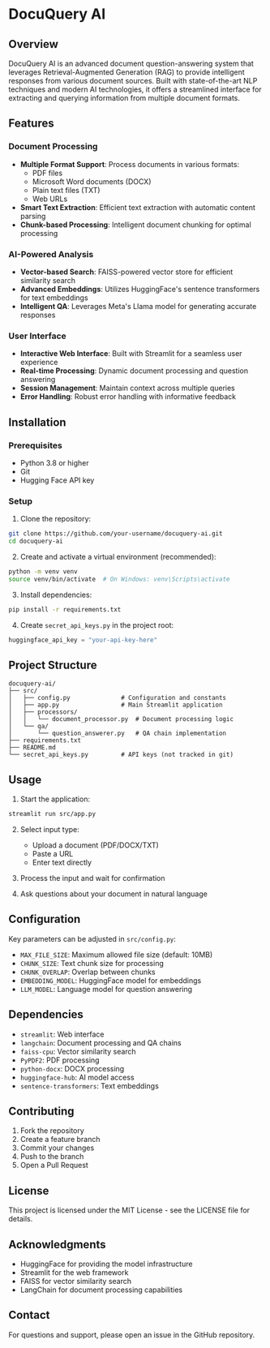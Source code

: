 # DocuQuery AI

## Overview
DocuQuery AI is an advanced document question-answering system that leverages Retrieval-Augmented Generation (RAG) to provide intelligent responses from various document sources. Built with state-of-the-art NLP techniques and modern AI technologies, it offers a streamlined interface for extracting and querying information from multiple document formats.

## Features

### Document Processing
- **Multiple Format Support**: Process documents in various formats:
  - PDF files
  - Microsoft Word documents (DOCX)
  - Plain text files (TXT)
  - Web URLs
- **Smart Text Extraction**: Efficient text extraction with automatic content parsing
- **Chunk-based Processing**: Intelligent document chunking for optimal processing

### AI-Powered Analysis
- **Vector-based Search**: FAISS-powered vector store for efficient similarity search
- **Advanced Embeddings**: Utilizes HuggingFace's sentence transformers for text embeddings
- **Intelligent QA**: Leverages Meta's Llama model for generating accurate responses

### User Interface
- **Interactive Web Interface**: Built with Streamlit for a seamless user experience
- **Real-time Processing**: Dynamic document processing and question answering
- **Session Management**: Maintain context across multiple queries
- **Error Handling**: Robust error handling with informative feedback

## Installation

### Prerequisites
- Python 3.8 or higher
- Git
- Hugging Face API key

### Setup
1. Clone the repository:
```bash
git clone https://github.com/your-username/docuquery-ai.git
cd docuquery-ai
```

2. Create and activate a virtual environment (recommended):
```bash
python -m venv venv
source venv/bin/activate  # On Windows: venv\Scripts\activate
```

3. Install dependencies:
```bash
pip install -r requirements.txt
```

4. Create `secret_api_keys.py` in the project root:
```python
huggingface_api_key = "your-api-key-here"
```

## Project Structure
```
docuquery-ai/
├── src/
│   ├── config.py              # Configuration and constants
│   ├── app.py                 # Main Streamlit application
│   ├── processors/
│   │   └── document_processor.py  # Document processing logic
│   └── qa/
│       └── question_answerer.py   # QA chain implementation
├── requirements.txt
├── README.md
└── secret_api_keys.py         # API keys (not tracked in git)
```

## Usage

1. Start the application:
```bash
streamlit run src/app.py
```

2. Select input type:
   - Upload a document (PDF/DOCX/TXT)
   - Paste a URL
   - Enter text directly

3. Process the input and wait for confirmation

4. Ask questions about your document in natural language

## Configuration

Key parameters can be adjusted in `src/config.py`:
- `MAX_FILE_SIZE`: Maximum allowed file size (default: 10MB)
- `CHUNK_SIZE`: Text chunk size for processing
- `CHUNK_OVERLAP`: Overlap between chunks
- `EMBEDDING_MODEL`: HuggingFace model for embeddings
- `LLM_MODEL`: Language model for question answering

## Dependencies
- `streamlit`: Web interface
- `langchain`: Document processing and QA chains
- `faiss-cpu`: Vector similarity search
- `PyPDF2`: PDF processing
- `python-docx`: DOCX processing
- `huggingface-hub`: AI model access
- `sentence-transformers`: Text embeddings

## Contributing
1. Fork the repository
2. Create a feature branch
3. Commit your changes
4. Push to the branch
5. Open a Pull Request

## License
This project is licensed under the MIT License - see the LICENSE file for details.

## Acknowledgments
- HuggingFace for providing the model infrastructure
- Streamlit for the web framework
- FAISS for vector similarity search
- LangChain for document processing capabilities

## Contact
For questions and support, please open an issue in the GitHub repository.

